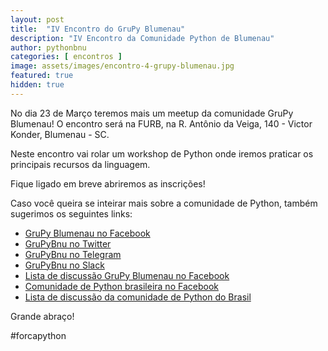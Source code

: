 ```yaml
---
layout: post
title:  "IV Encontro do GruPy Blumenau"
description: "IV Encontro da Comunidade Python de Blumenau"
author: pythonbnu
categories: [ encontros ]
image: assets/images/encontro-4-grupy-blumenau.jpg
featured: true
hidden: true
---
```


No dia 23 de Março teremos mais um meetup da comunidade GruPy Blumenau! O encontro será na FURB, na R. Antônio da Veiga, 140 - Victor Konder, Blumenau - SC.

Neste encontro vai rolar um workshop de Python onde iremos praticar os principais recursos da linguagem.

Fique ligado em breve abriremos as inscrições!

Caso você queira se inteirar mais sobre a comunidade de Python, também sugerimos os seguintes links:

<ul>
    <li><a href="https://www.facebook.com/pythonbnu/">GruPy Blumenau no Facebook</a></li>
    <li><a href="https://twitter.com/pythonbnu">GruPyBnu no Twitter</a></li>
    <li><a href="https://telegram.me/GruPyBnu">GruPyBnu no Telegram</a></li>
    <li><a href="https://hackerspaceblumenau.slack.com/messages/C6U70HXK4">GruPyBnu no Slack</a></li>
    <li><a href="https://www.facebook.com/groups/185266825299444/">Lista de discussão GruPy Blumenau no Facebook</a></li>
    <li><a href="https://www.facebook.com/groups/python.brasil/">Comunidade de Python brasileira no Facebook</a></li>
    <li><a href="https://groups.google.com/forum/#!forum/python-brasil">Lista de discussão da comunidade de Python do Brasil</a></li>
</ul>


Grande abraço!

#forcapython